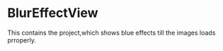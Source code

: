 # BlurEffectView
This contains the project,which shows blue effects till the images loads prroperly.
